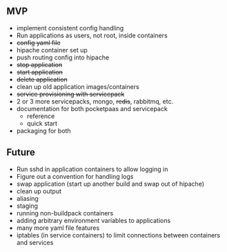 ## MVP

* implement consistent config handling
* Run applications as users, not root, inside containers
* <strike>config yaml file</strike>
* hipache container set up
* push routing config into hipache
* <strike>stop application</strike>
* <strike>start application</strike>
* <strike>delete application</strike>
* clean up old application images/containers
* <strike>service provisioning with servicepack</strike>
* 2 or 3 more servicepacks, mongo, <strike>redis</strike>, rabbitmq, etc.
* documentation for both pocketpaas and servicepack
  * reference
  * quick start
* packaging for both

## Future

* Run sshd in application containers to allow logging in
* Figure out a convention for handling logs
* swap application (start up another build and swap out of hipache)
* clean up output
* aliasing
* staging
* running non-buildpack containers
* adding arbitrary environment variables to applications
* many more yaml file features
* iptables (in service containers) to limit connections between containers and services
